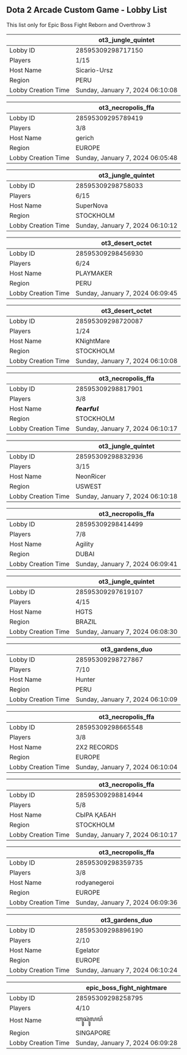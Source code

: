 ## Dota 2 Arcade Custom Game - Lobby List

This list only for Epic Boss Fight Reborn and Overthrow 3

|  | ot3_jungle_quintet |
| ------ | ------ |
| Lobby ID | 28595309298717150 |
| Players | 1/15 |
| Host Name | Sicario-Ursz |
| Region | PERU |
| Lobby Creation Time | Sunday, January 7, 2024 06:10:08 |


|  | ot3_necropolis_ffa |
| ------ | ------ |
| Lobby ID | 28595309295789419 |
| Players | 3/8 |
| Host Name | gerich |
| Region | EUROPE |
| Lobby Creation Time | Sunday, January 7, 2024 06:05:48 |


|  | ot3_jungle_quintet |
| ------ | ------ |
| Lobby ID | 28595309298758033 |
| Players | 6/15 |
| Host Name | SuperNova |
| Region | STOCKHOLM |
| Lobby Creation Time | Sunday, January 7, 2024 06:10:12 |


|  | ot3_desert_octet |
| ------ | ------ |
| Lobby ID | 28595309298456930 |
| Players | 6/24 |
| Host Name | PLAYMAKER |
| Region | PERU |
| Lobby Creation Time | Sunday, January 7, 2024 06:09:45 |


|  | ot3_desert_octet |
| ------ | ------ |
| Lobby ID | 28595309298720087 |
| Players | 1/24 |
| Host Name | KNightMare |
| Region | STOCKHOLM |
| Lobby Creation Time | Sunday, January 7, 2024 06:10:08 |


|  | ot3_necropolis_ffa |
| ------ | ------ |
| Lobby ID | 28595309298817901 |
| Players | 3/8 |
| Host Name | 𝙛𝙚𝙖𝙧𝙛𝙪𝙡 |
| Region | STOCKHOLM |
| Lobby Creation Time | Sunday, January 7, 2024 06:10:17 |


|  | ot3_jungle_quintet |
| ------ | ------ |
| Lobby ID | 28595309298832936 |
| Players | 3/15 |
| Host Name | NeonRicer |
| Region | USWEST |
| Lobby Creation Time | Sunday, January 7, 2024 06:10:18 |


|  | ot3_necropolis_ffa |
| ------ | ------ |
| Lobby ID | 28595309298414499 |
| Players | 7/8 |
| Host Name | Agility |
| Region | DUBAI |
| Lobby Creation Time | Sunday, January 7, 2024 06:09:41 |


|  | ot3_jungle_quintet |
| ------ | ------ |
| Lobby ID | 28595309297619107 |
| Players | 4/15 |
| Host Name | HGTS |
| Region | BRAZIL |
| Lobby Creation Time | Sunday, January 7, 2024 06:08:30 |


|  | ot3_gardens_duo |
| ------ | ------ |
| Lobby ID | 28595309298727867 |
| Players | 7/10 |
| Host Name | Hunter |
| Region | PERU |
| Lobby Creation Time | Sunday, January 7, 2024 06:10:09 |


|  | ot3_necropolis_ffa |
| ------ | ------ |
| Lobby ID | 28595309298665548 |
| Players | 3/8 |
| Host Name | 2X2 RECORDS |
| Region | EUROPE |
| Lobby Creation Time | Sunday, January 7, 2024 06:10:04 |


|  | ot3_necropolis_ffa |
| ------ | ------ |
| Lobby ID | 28595309298814944 |
| Players | 5/8 |
| Host Name | СЫРА ҚАБАН |
| Region | STOCKHOLM |
| Lobby Creation Time | Sunday, January 7, 2024 06:10:17 |


|  | ot3_necropolis_ffa |
| ------ | ------ |
| Lobby ID | 28595309298359735 |
| Players | 3/8 |
| Host Name | rodyanegeroi |
| Region | EUROPE |
| Lobby Creation Time | Sunday, January 7, 2024 06:09:36 |


|  | ot3_gardens_duo |
| ------ | ------ |
| Lobby ID | 28595309298896190 |
| Players | 2/10 |
| Host Name | Egelator |
| Region | EUROPE |
| Lobby Creation Time | Sunday, January 7, 2024 06:10:24 |


|  | epic_boss_fight_nightmare |
| ------ | ------ |
| Lobby ID | 28595309298258795 |
| Players | 4/10 |
| Host Name | ꦧꦸꦱꦸꦁꦭꦥꦂ |
| Region | SINGAPORE |
| Lobby Creation Time | Sunday, January 7, 2024 06:09:28 |


